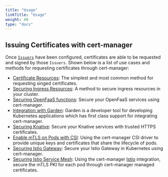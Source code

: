 ```yaml
---
title: "Usage"
linkTitle: "Usage"
weight: 40
type: "docs"
---
```


## Issuing Certificates with cert-manager

Once [`Issuers`](../configuration/) have been configured, certificates are able
to be requested and signed by those `Issuers`.  Shown below is a list of use
cases and methods for requesting certificates through cert-manager:

- [Certificate Resources](./certificate/): The simplest and most common method for
  requesting singed certificates.
- [Securing Ingress Resources](./ingress/): A method to secure ingress resources
  in your cluster.
- [Securing OpenFaaS functions](https://docs.openfaas.com/reference/ssl/kubernetes-with-cert-manager/):
  Secure your OpenFaaS services using cert-manager.
- [Integration with
  Garden](https://docs.garden.io/guides/cert-manager-integration): Garden is a
  developer tool for developing Kubernetes applications which has first class
  support for integrating cert-manager.
- [Securing Knative](https://knative.dev/docs/serving/using-auto-tls/): Secure
  your Knative services with trusted HTTPS certificates.
- [Enable mTLS on Pods with CSI](./csi/): Using the cert-manager CSI
  driver to provide unique keys and certificates that share the lifecycle of
  pods.
- [Securing Istio
  Gateway](https://istio.io/docs/tasks/traffic-management/ingress/ingress-certmgr/):
  Secure your Istio Gateway in Kubernetes using cert-manager.
- [Securing Istio Service Mesh](./istio/): Using the cert-manager
  [Istio](https://istio.io) integration, secure the mTLS PKI for each pod
  through cert-manager managed certificates.
